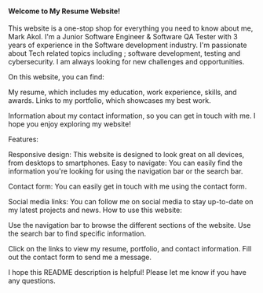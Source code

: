 #### Welcome to My Resume Website!

This website is a one-stop shop for everything you need to know about me, Mark Akol. I'm a Junior Software Engineer & Software QA Tester  with 3 years of experience in the Software development industry. I'm passionate about Tech related topics including ; software development, testing and cybersecurity. I am always looking for new challenges and opportunities.

On this website, you can find:

My resume, which includes my education, work experience, skills, and awards.
Links to my portfolio, which showcases my best work.

Information about my contact information, so you can get in touch with me.
I hope you enjoy exploring my website!

Features:

Responsive design: This website is designed to look great on all devices, from desktops to smartphones.
Easy to navigate: You can easily find the information you're looking for using the navigation bar or the search bar.

Contact form: You can easily get in touch with me using the contact form.

Social media links: You can follow me on social media to stay up-to-date on my latest projects and news.
How to use this website:

Use the navigation bar to browse the different sections of the website.
Use the search bar to find specific information.

Click on the links to view my resume, portfolio, and contact information.
Fill out the contact form to send me a message.

I hope this README description is helpful! Please let me know if you have any questions.
